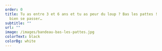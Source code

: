 ```yaml
---
order: 0
title: Tu as entre 3 et 6 ans et tu as peur du loup ? Bas les pattes ! Ça va
  bien se passer…
subtitle: ""
url: ""
image: /images/bandeau-bas-les-pattes.jpg
colorText: black
colorBg: white
---
```

